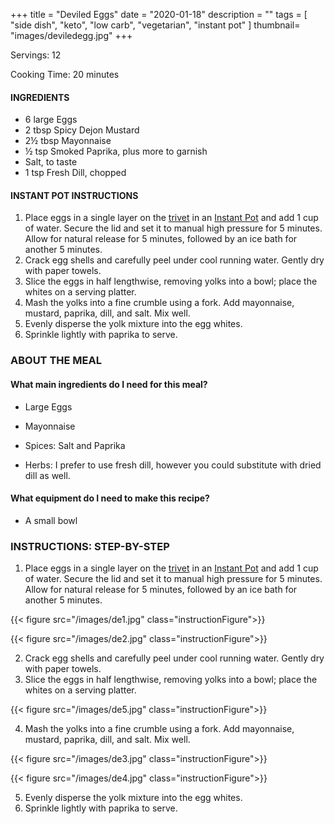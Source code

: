 +++
title = "Deviled Eggs"
date = "2020-01-18"
description = ""
tags = [
    "side dish",
    "keto", 
    "low carb",
    "vegetarian",
    "instant pot"
]
thumbnail= "images/deviledegg.jpg"
+++

Servings: 12 <!--more-->

Cooking Time: 20 minutes 

#### INGREDIENTS 

* 6 large Eggs 
* 2 tbsp Spicy Dejon Mustard
* 2½ tbsp Mayonnaise
* ½ tsp Smoked Paprika, plus more to garnish
* Salt, to taste  
* 1 tsp Fresh Dill, chopped

#### INSTANT POT INSTRUCTIONS 

1. Place eggs in a single layer on the [trivet](https://amzn.to/38G3NNi) in an [Instant Pot](https://amzn.to/3qfNYCZ) and add 1 cup of water. Secure the lid and set it to manual high pressure for 5 minutes. Allow for natural release for 5 minutes, followed by an ice bath for another 5 minutes.  
2. Crack egg shells and carefully peel under cool running water. Gently dry with paper towels. 
3. Slice the eggs in half lengthwise, removing yolks into a bowl; place the whites on a serving platter. 
4. Mash the yolks into a fine crumble using a fork. Add mayonnaise, mustard, paprika, dill, and salt. Mix well. 
5. Evenly disperse the yolk mixture into the egg whites. 
6. Sprinkle lightly with paprika to serve.

### ABOUT THE MEAL

#### What main ingredients do I need for this meal?

* Large Eggs 

* Mayonnaise

* Spices: Salt and Paprika

* Herbs: I prefer to use fresh dill, however you could substitute with dried dill as well. 

#### What equipment do I need to make this recipe?

* A small bowl 

### INSTRUCTIONS: STEP-BY-STEP 

1. Place eggs in a single layer on the [trivet](https://amzn.to/38G3NNi) in an [Instant Pot](https://amzn.to/3qfNYCZ) and add 1 cup of water. Secure the lid and set it to manual high pressure for 5 minutes. Allow for natural release for 5 minutes, followed by an ice bath for another 5 minutes.  

{{< figure src="/images/de1.jpg" class="instructionFigure">}}

{{< figure src="/images/de2.jpg" class="instructionFigure">}}

2. Crack egg shells and carefully peel under cool running water. Gently dry with paper towels. 
3. Slice the eggs in half lengthwise, removing yolks into a bowl; place the whites on a serving platter. 

{{< figure src="/images/de5.jpg" class="instructionFigure">}}

4. Mash the yolks into a fine crumble using a fork. Add mayonnaise, mustard, paprika, dill, and salt. Mix well. 

{{< figure src="/images/de3.jpg" class="instructionFigure">}}

{{< figure src="/images/de4.jpg" class="instructionFigure">}}

5. Evenly disperse the yolk mixture into the egg whites. 
6. Sprinkle lightly with paprika to serve.
